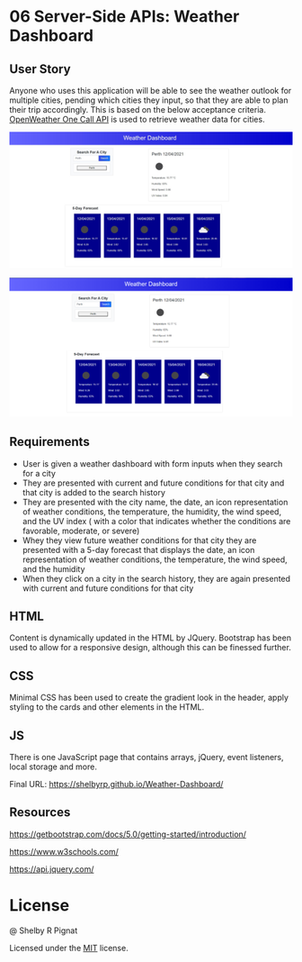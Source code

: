 # 06 Server-Side APIs: Weather Dashboard

## User Story

Anyone who uses this application will be able to see the weather outlook for multiple cities, pending which cities they input, so that they are able to plan their trip accordingly. This is based on the below acceptance criteria. [OpenWeather One Call API](https://openweathermap.org/api/one-call-api) is used to retrieve weather data for cities. 

![Weather Dashboard](./Assets/image/dashboard.jpg)

![Weather Dashboard to show local storage](./Assets/image/example2.png)

## Requirements

* User is given a weather dashboard with form inputs when they search for a city
* They are presented with current and future conditions for that city and that city is added to the search history
* They are presented with the city name, the date, an icon representation of weather conditions, the temperature, the humidity, the wind speed, and the UV index ( with a color that indicates whether the conditions are favorable, moderate, or severe)
* Whey they view future weather conditions for that city they are presented with a 5-day forecast that displays the date, an icon representation of weather conditions, the temperature, the wind speed, and the humidity
* When they click on a city in the search history, they are again presented with current and future conditions for that city

## HTML
Content is dynamically updated in the HTML by JQuery. Bootstrap has been used to allow for a responsive design, although this can be finessed further.

## CSS
Minimal CSS has been used to create the gradient look in the header, apply styling to the cards and other elements in the HTML.

## JS

There is one JavaScript page that contains arrays, jQuery, event listeners, local storage and more.

Final URL: https://shelbyrp.github.io/Weather-Dashboard/

## Resources
https://getbootstrap.com/docs/5.0/getting-started/introduction/

https://www.w3schools.com/

https://api.jquery.com/

# License

@ Shelby R Pignat

Licensed under the [MIT](LICENSE) license.